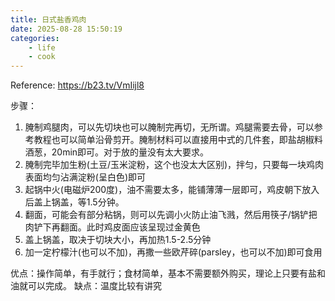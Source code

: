 ```yaml
---
title: 日式盐香鸡肉
date: 2025-08-28 15:50:19
categories: 
    - life
    - cook
---
```


Reference: https://b23.tv/VmIijl8

步骤：
1. 腌制鸡腿肉，可以先切块也可以腌制完再切，无所谓。鸡腿需要去骨，可以参考教程也可以简单沿骨剪开。腌制材料可以直接用中式的几件套，即盐胡椒料酒葱，20min即可。对于放的量没有太大要求。
2. 腌制完毕加生粉(土豆/玉米淀粉，这个也没太大区别)，拌匀，只要每一块鸡肉表面均匀沾满淀粉(呈白色)即可
3. 起锅中火(电磁炉200度)，油不需要太多，能铺薄薄一层即可，鸡皮朝下放入后盖上锅盖，等1.5分钟。
4. 翻面，可能会有部分粘锅，则可以先调小火防止油飞溅，然后用筷子/锅铲把肉铲下再翻面。此时鸡皮面应该呈现过金黄色
5. 盖上锅盖，取决于切块大小，再加热1.5-2.5分钟
6. 加一定柠檬汁(也可以不加)，再撒一些欧芹碎(parsley，也可以不加)即可食用

优点：操作简单，有手就行；食材简单，基本不需要额外购买，理论上只要有盐和油就可以完成。
缺点：温度比较有讲究
